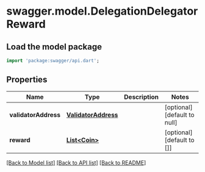 # swagger.model.DelegationDelegatorReward

## Load the model package
```dart
import 'package:swagger/api.dart';
```

## Properties
Name | Type | Description | Notes
------------ | ------------- | ------------- | -------------
**validatorAddress** | [**ValidatorAddress**](ValidatorAddress.md) |  | [optional] [default to null]
**reward** | [**List&lt;Coin&gt;**](Coin.md) |  | [optional] [default to []]

[[Back to Model list]](../README.md#documentation-for-models) [[Back to API list]](../README.md#documentation-for-api-endpoints) [[Back to README]](../README.md)


